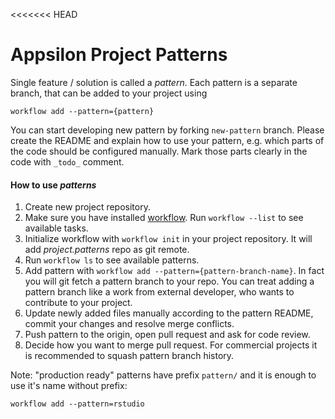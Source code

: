 <<<<<<< HEAD
# Appsilon Project Patterns

Single feature / solution is called a *pattern*. Each pattern is a separate branch,
that can be added to your project using
```
workflow add --pattern={pattern}
```

You can start developing new pattern by forking `new-pattern` branch. Please create the README
and explain how to use your pattern, e.g. which parts of the code should be configured manually.
Mark those parts clearly in the code with `_todo_` comment.

#### How to use *patterns*

1. Create new project repository.
1. Make sure you have installed [workflow](https://github.com/Appsilon/workflow). Run `workflow --list` to see available tasks.
1. Initialize workflow with `workflow init` in your project repository. It will add *project.patterns* repo as git remote.
1. Run `workflow ls` to see available patterns.
1. Add pattern with `workflow add --pattern={pattern-branch-name}`. In fact you will git fetch a pattern branch to your repo.
   You can treat adding a pattern branch like a work from external developer, who wants to contribute to your project.
1. Update newly added files manually according to the pattern README, commit your changes and resolve merge conflicts.
1. Push pattern to the origin, open pull request and ask for code review.
1. Decide how you want to merge pull request. For commercial projects it is recommended to squash pattern branch history.

Note: "production ready" patterns have prefix `pattern/` and it is enough to use it's name without prefix:

```
workflow add --pattern=rstudio
```

